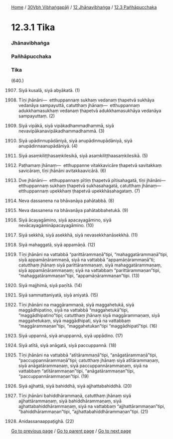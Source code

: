 
[Home](/) / [30Vbh Vibhaṅgapāḷi](/tipitaka/30Vbh.md) / [12 Jhānavibhaṅga](/tipitaka/30Vbh/12.md) / [12.3 Pañhāpucchaka](/tipitaka/30Vbh/12/12.3.md)

# 12.3.1 Tika

### Jhānavibhaṅga

### Pañhāpucchaka

### Tika

(640.)

1907. Siyā kusalā, siyā abyākatā. (1)

1908. Tīṇi jhānāni—  etthuppannaṃ sukhaṃ vedanaṃ ṭhapetvā sukhāya vedanāya sampayuttā, catutthaṃ jhānaṃ—  etthuppannaṃ adukkhamasukhaṃ vedanaṃ ṭhapetvā adukkhamasukhāya vedanāya sampayuttaṃ. (2)

1909. Siyā vipākā, siyā vipākadhammadhammā, siyā nevavipākanavipākadhammadhammā. (3)

1910. Siyā upādinnupādāniyā, siyā anupādinnupādāniyā, siyā anupādinnaanupādāniyā. (4)

1911. Siyā asaṃkiliṭṭhasaṃkilesikā, siyā asaṃkiliṭṭhaasaṃkilesikā. (5)

1912. Paṭhamaṃ jhānaṃ—  etthuppanne vitakkavicāre ṭhapetvā savitakkaṃ savicāraṃ, tīṇi jhānāni avitakkaavicārā. (6)

1913. Dve jhānāni—  etthuppannaṃ pītiṃ ṭhapetvā pītisahagatā, tīṇi jhānāni—  etthuppannaṃ sukhaṃ ṭhapetvā sukhasahagatā, catutthaṃ jhānaṃ—  etthuppannaṃ upekkhaṃ ṭhapetvā upekkhāsahagataṃ. (7)

1914. Neva dassanena na bhāvanāya pahātabbā. (8)

1915. Neva dassanena na bhāvanāya pahātabbahetukā. (9)

1916. Siyā ācayagāmino, siyā apacayagāmino, siyā nevācayagāmināpacayagāmino. (10)

1917. Siyā sekkhā, siyā asekkhā, siyā nevasekkhanāsekkhā. (11)

1918. Siyā mahaggatā, siyā appamāṇā. (12)

1919. Tīṇi jhānāni na vattabbā “parittārammaṇā”tipi, “mahaggatārammaṇā”tipi, siyā appamāṇārammaṇā, siyā na vattabbā “appamāṇārammaṇā”ti; catutthaṃ jhānaṃ siyā parittārammaṇaṃ, siyā mahaggatārammaṇaṃ, siyā appamāṇārammaṇaṃ; siyā na vattabbaṃ “parittārammaṇan”tipi, “mahaggatārammaṇan”tipi, “appamāṇārammaṇan”tipi. (13)

1920. Siyā majjhimā, siyā paṇītā. (14)

1921. Siyā sammattaniyatā, siyā aniyatā. (15)

1922. Tīṇi jhānāni na maggārammaṇā, siyā maggahetukā, siyā maggādhipatino, siyā na vattabbā “maggahetukā”tipi, “maggādhipatino”tipi; catutthaṃ jhānaṃ siyā maggārammaṇaṃ, siyā maggahetukaṃ, siyā maggādhipati, siyā na vattabbaṃ “maggārammaṇan”tipi, “maggahetukan”tipi “maggādhipatī”tipi. (16)

1923. Siyā uppannā, siyā anuppannā, siyā uppādino. (17)

1924. Siyā atītā, siyā anāgatā, siyā paccuppannā. (18)

1925. Tīṇi jhānāni na vattabbā “atītārammaṇā”tipi, “anāgatārammaṇā”tipi, “paccuppannārammaṇā”tipi; catutthaṃ jhānaṃ siyā atītārammaṇaṃ, siyā anāgatārammaṇaṃ, siyā paccuppannārammaṇaṃ, siyā na vattabbaṃ “atītārammaṇan”tipi, “anāgatārammaṇan”tipi, “paccuppannārammaṇan”tipi. (19)

1926. Siyā ajjhattā, siyā bahiddhā, siyā ajjhattabahiddhā. (20)

1927. Tīṇi jhānāni bahiddhārammaṇā, catutthaṃ jhānaṃ siyā ajjhattārammaṇaṃ, siyā bahiddhārammaṇaṃ, siyā ajjhattabahiddhārammaṇaṃ, siyā na vattabbaṃ “ajjhattārammaṇan”tipi, “bahiddhārammaṇan”tipi, “ajjhattabahiddhārammaṇan”tipi. (21)

1928. Anidassanaappaṭighā. (22)

[Go to previous page](/tipitaka/30Vbh/12/12.3.md) / [Go to parent page](/tipitaka/30Vbh/12/12.3.md) / [Go to next page](/tipitaka/30Vbh/12/12.3/12.3.2.md)


